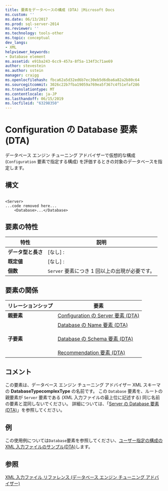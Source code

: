 ```yaml
---
title: 要素をデータベースの構成 (DTA) |Microsoft Docs
ms.custom: ''
ms.date: 06/13/2017
ms.prod: sql-server-2014
ms.reviewer: ''
ms.technology: tools-other
ms.topic: conceptual
dev_langs:
- XML
helpviewer_keywords:
- Database element
ms.assetid: e91ba243-6cc9-457a-8f5a-134f3c71ae69
author: stevestein
ms.author: sstein
manager: craigg
ms.openlocfilehash: fbca62a5d32ed6b7ec30eb5d6dba6a82a2b80c64
ms.sourcegitcommit: 3026c22b7fba19059a769ea5f367c4f51efaf286
ms.translationtype: MT
ms.contentlocale: ja-JP
ms.lasthandoff: 06/15/2019
ms.locfileid: "63298350"
---
```

# <a name="database-element-for-configuration-dta"></a>Configuration の Database 要素 (DTA)
  データベース エンジン チューニング アドバイザーで仮想的な構成 (`Configuration` 要素で指定する構成) を評価するときの対象のデータベースを指定します。  
  
## <a name="syntax"></a>構文  
  
```  
  
<Server>  
...code removed here...  
    <Database>...</Database>  
```  
  
## <a name="element-characteristics"></a>要素の特性  
  
|特性|説明|  
|--------------------|-----------------|  
|**データ型と長さ**|[なし] :|  
|**既定値**|[なし] :|  
|**個数**|`Server` 要素につき 1 回以上の出現が必要です。|  
  
## <a name="element-relationships"></a>要素の関係  
  
|リレーションシップ|要素|  
|------------------|--------------|  
|**親要素**|[Configuration の Server 要素 &#40;DTA&#41;](server-element-for-configuration-dta.md)|  
|**子要素**|[Database の Name 要素 &#40;DTA&#41;](name-element-for-database-dta.md)<br /><br /> [Database の Schema 要素 &#40;DTA&#41;](schema-element-for-database-dta.md)<br /><br /> [Recommendation 要素 &#40;DTA&#41;](recommendation-element-dta.md)|  
  
## <a name="remarks"></a>コメント  
 この要素は、データベース エンジン チューニング アドバイザー XML スキーマの **DatabaseTypecomplexType** の名前です。 この `Database` 要素を、ルートの親要素が `Server` 要素である (XML 入力ファイルの最上位に記述する) 同じ名前の要素と混同しないでください。 詳細については、「[Server の Database 要素 &#40;DTA&#41;](database-element-for-server-dta.md)」を参照してください。  
  
## <a name="example"></a>例  
 この使用例については`Database`要素を参照してください、[ユーザー指定の構成の XML 入力ファイルのサンプル&#40;DTA&#41;](xml-input-file-sample-with-user-specified-configuration-dta.md)します。  
  
## <a name="see-also"></a>参照  
 [XML 入力ファイル リファレンス &#40;データベース エンジン チューニング アドバイザー&#41;](xml-input-file-reference-database-engine-tuning-advisor.md)  
  
  
